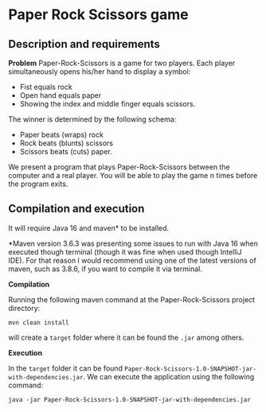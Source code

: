 # Paper Rock Scissors game

## Description and requirements

**Problem**
Paper-Rock-Scissors is a game for two players. Each player simultaneously opens his/her hand to display a symbol:
* Fist equals rock
* Open hand equals paper
* Showing the index and middle finger equals scissors.

The winner is determined by the following schema:
* Paper beats (wraps) rock
* Rock beats (blunts) scissors
* Scissors beats (cuts) paper.

We present a program that plays Paper-Rock-Scissors between the computer and a real player. You will be able to play the game n times before the program exits.

## Compilation and execution

It will require Java 16 and maven* to be installed.

*Maven version 3.6.3 was presenting some issues to run with Java 16 when executed though terminal
(though it was fine when used though IntelliJ IDE). For that reason I would recommend using one of 
the latest versions of maven, such as 3.8.6, if you want to compile it via terminal.

**Compilation**

Running the following maven command at the Paper-Rock-Scissors project directory:

`mvn clean install`

will create a `target` folder where it can be found the `.jar` among others.

**Execution**

In the `target` folder it can be found `Paper-Rock-Scissors-1.0-SNAPSHOT-jar-with-dependencies.jar`.
We can execute the application using the following command:

`java -jar Paper-Rock-Scissors-1.0-SNAPSHOT-jar-with-dependencies.jar`
